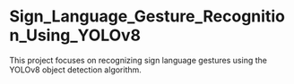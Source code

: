 # Sign_Language_Gesture_Recognition_Using_YOLOv8
 This project focuses on recognizing sign language gestures using the YOLOv8 object detection algorithm.

